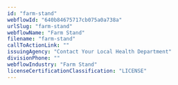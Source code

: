 ```yaml
---
id: "farm-stand"
webflowId: "640b84675717cb075a0a738a"
urlSlug: "farm-stand"
webflowName: "Farm Stand"
filename: "farm-stand"
callToActionLink: ""
issuingAgency: "Contact Your Local Health Department"
divisionPhone: ""
webflowIndustry: "Farm Stand"
licenseCertificationClassification: "LICENSE"
---
```

